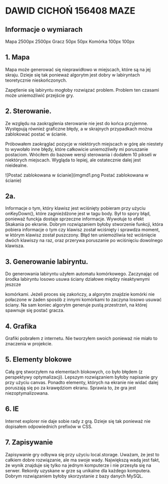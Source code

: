 
# DAWID CICHOŃ 156408 MAZE

## Informacje o wymiarach
Mapa 2500px 2500px
Gracz 50px 50px
Komórka 100px 100px


## 1. Mapa
Mapa może generować się nieprawidłowo w miejscach, które są na jej skraju. Dzieje się tak ponieważ algorytm jest dobry w labiryntach teoretycznie nieskończonych. 

Zapętlenie się labiryntu mogłoby rozwiązać problem. Problem ten czasami może uniemożliwić przejście gry.

## 2. Sterowanie.
Ze względu na zaokrąglenia sterowanie nie jest do końca przyjemne. Występują również graficzne błędy, a w skrajnych przypadkach można zablokować postać w ścianie. 

Próbowałem zaokrąglać pozycje w niektórych miejscach w górę ale niestety to wywołało inne błędy, które całkowicie uniemożliwiły mi poruszanie postaciom. Wróciłem do bazowe wersji sterowania i dodałem 10 pikseli w niektórych miejscach. Wygląda to lepiej, ale ostatecznie dalej jest nieidealne.

![Postać zablokowana w ścianie](imgmd1.png Postać zablokowana w ścianie)

## 2a.
Informacje o tym, który klawisz jest wciśnięty pobieram przy użyciu onKeyDown(), które zagnieżdżone jest w tagu body. Był to spory błąd, ponieważ funckja dostaje sprzeczne informacje. Wywołuje to efekt Skakania po ekranie. Dobrym rozwiązaniem byłoby stworzenie funkcji, która pobiera informacje o tym czy klawisz został wciśnięty i sprawdza moment, w którym klawisz został puszczony. Błąd ten uniemożliwia też wciśnięcie dwóch klawiszy na raz, oraz przerywa poruszanie po wciśnięciu dowolnego klawisza.

## 3. Generowanie labiryntu. 
Do generowania labiryntu użyłem automatu komórkowego. Zaczynając od środka labiryntu losowo usuwa ściany działowe między nieaktywnymi jeszcze 

komórkami. Jeżeli proces się zakończy, a algorytm znajdzie komórki nie połaczone w żaden sposób z innymi komórkami to zaczyna losowo usuwać ściany. Na sam koniec algorytm generuje pustą przestrzeń, na której spawnuje się postać gracza.

## 4. Grafika
Grafiki pobrałem z internetu. Nie tworzyłem swoich ponieważ nie miało to znaczenia w projekcie.

## 5. Elementy blokowe
Całą grę stworzyłem na elementach blokowych, co było błędem (z perspektywy optymalizacji). Lepszym rozwiązaniem byłoby napisanie gry przy użyciu canvas. Ponadto elementy, których na ekranie nie widać dalej poruszają się po za krawędziom ekranu. Sprawia to, że gra jest niezoptymalizowana.

## 6. IE
Internet explorer nie daje sobie rady z grą. Dzieje się tak ponieważ nie dopisałem odpowiednich prefixów w CSS.

## 7. Zapisywanie
Zapisywanie gry odbywa się przy użyciu local.storage. Uważam, że jest to całkiem dobre rozwiązanie, ale ma swoje wady. Największą wadą jest fakt, że wynik znajduje się tylko na jednym komputerze i nie przesyła się na serwer. Rekordy uzyskane w grze są unikalne dla każdego komputera. Dobrym rozwiązaniem byłoby skorzystanie z bazy danych MySQL.